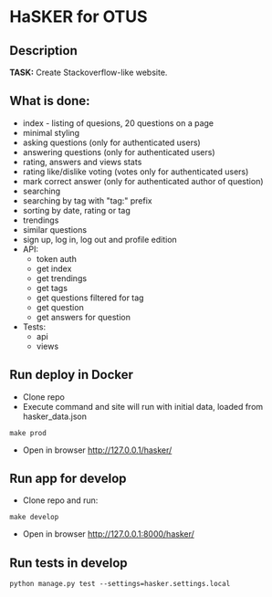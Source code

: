 # HaSKER for OTUS

## Description
**TASK:** Create Stackoverflow-like website.

## What is done:
- index - listing of quesions, 20 questions on a page
- minimal styling
- asking questions (only for authenticated users)
- answering questions (only for authenticated users)
- rating, answers and views stats
- rating like/dislike voting (votes only for authenticated users)
- mark correct answer (only for authenticated author of question)
- searching
- searching by tag with "tag:" prefix
- sorting by date, rating or tag
- trendings
- similar questions
- sign up, log in, log out and profile edition
- API:
  - token auth
  - get index
  - get trendings
  - get tags
  - get questions filtered for tag
  - get question
  - get answers for question
- Tests:
  - api
  - views

## Run deploy in Docker
- Clone repo
- Execute command and site will run with initial data, loaded from hasker_data.json
```commandline
make prod
```
- Open in browser http://127.0.0.1/hasker/

## Run app for develop
- Clone repo and run:
```commandline
make develop
```
- Open in browser http://127.0.0.1:8000/hasker/

## Run tests in develop
```commandline
python manage.py test --settings=hasker.settings.local
```
